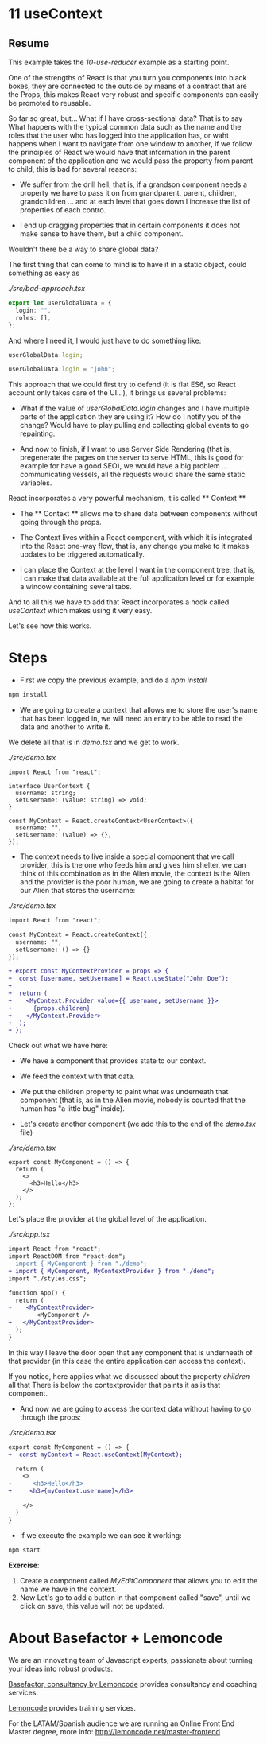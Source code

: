 # 11 useContext

## Resume

This example takes the _10-use-reducer_ example as a starting point.

One of the strengths of React is that you turn you components into black boxes, they are connected to the outside by means of a contract that are the Props, this makes React very robust and specific components can easily be promoted to reusable.

So far so great, but... What if I have cross-sectional data? That is to say What happens with the typical common data such as the name and the roles that the user who has logged into the application has, or waht happens when I want to navigate from one window to another, if we follow the principles of React we would have that information in the parent component of the application and we would pass the property from parent to child, this is bad for several reasons:

- We suffer from the drill hell, that is, if a grandson component needs a property we have to pass it on from grandparent, parent, children, grandchildren ... and at each level that goes down I increase the list of properties of each contro.

- I end up dragging properties that in certain components it does not make sense to have them, but a child component.

Wouldn't there be a way to share global data?

The first thing that can come to mind is to have it in a static object,
could something as easy as

_./src/bad-approach.tsx_

```typescript
export let userGlobalData = {
  login: "",
  roles: [],
};
```

And where I need it, I would just have to do something like:

```typescript
userGlobalData.login;

userGlobalDAta.login = "john";
```

This approach that we could first try to defend (it is flat ES6, so React account only takes care of the UI...), it brings us several problems:

- What if the value of _userGlobalData.login_ changes and I have multiple parts of the         application they are using it? How do I notify you of the change? Would have to play pulling and collecting global events to go repainting.

- And now to finish, if I want to use Server Side Rendering (that is, pregenerate the pages on the server to serve HTML, this is good for example for have a good SEO), we would have a big problem ... communicating vessels, all the requests would share the same static variables.

React incorporates a very powerful mechanism, it is called ** Context **


- The ** Context ** allows me to share data between components without going through the props.

- The Context lives within a React component, with which it is integrated into the React one-way flow, that is, any change you make to it makes updates to be triggered automatically.

- I can place the Context at the level I want in the component tree, that is, I can make that data available at the full application level or for example a window containing several tabs.


And to all this we have to add that React incorporates a hook called
_useContext_ which makes using it very easy.

Let's see how this works.

# Steps

- First we copy the previous example, and do a _npm install_

```bash
npm install
```

- We are going to create a context that allows me to store the user's name that has been logged in, we will need an entry to be able to read the data and another to write it.

We delete all that is in _demo.tsx_ and we get to work.

_./src/demo.tsx_

```tsx
import React from "react";

interface UserContext {
  username: string;
  setUsername: (value: string) => void;
}

const MyContext = React.createContext<UserContext>({
  username: "",
  setUsername: (value) => {},
});
```

- The context needs to live inside a special component that we call provider, this is the one who feeds him and gives him shelter, we can think of this combination as in the Alien movie, the context is the Alien and the provider is the poor human, we are going to create a habitat for our Alien that stores the username:

_./src/demo.tsx_

```diff
import React from "react";

const MyContext = React.createContext({
  username: "",
  setUsername: () => {}
});

+ export const MyContextProvider = props => {
+  const [username, setUsername] = React.useState("John Doe");
+
+  return (
+    <MyContext.Provider value={{ username, setUsername }}>
+      {props.children}
+    </MyContext.Provider>
+  );
+ };
```

Check out what we have here:

- We have a component that provides state to our context.
- We feed the context with that data.
- We put the children property to paint what was underneath that component (that is, as in the Alien movie, nobody is counted that the human has "a little bug" inside).

- Let's create another component (we add this to the end of the _demo.tsx_ file)

_./src/demo.tsx_

```tsx
export const MyComponent = () => {
  return (
    <>
      <h3>Hello</h3>
    </>
  );
};
```

Let's place the provider at the global level of the application.

_./src/app.tsx_

```diff
import React from "react";
import ReactDOM from "react-dom";
- import { MyComponent } from "./demo";
+ import { MyComponent, MyContextProvider } from "./demo";
import "./styles.css";

function App() {
  return (
+    <MyContextProvider>
        <MyComponent />
+   </MyContextProvider>
  );
}
```

In this way I leave the door open that any component that is underneath
of that provider (in this case the entire application can access the context).

If you notice, here applies what we discussed about the property _children_ all that
There is below the contextprovider that paints it as is that component.

- And now we are going to access the context data without having to go through the props:

_./src/demo.tsx_

```diff
export const MyComponent = () => {
+  const myContext = React.useContext(MyContext);

  return (
    <>
-      <h3>Hello</h3>
+     <h3>{myContext.username}</h3>

    </>
  )
}
```
- If we execute the example we can see it working:

```bash
npm start
```

**Exercise**:

1. Create a component called _MyEditComponent_ that allows you to edit the name we have in the context.
2. Now Let's go to add a button in that component called "save", until we click on save, this value will not be updated.

# About Basefactor + Lemoncode

We are an innovating team of Javascript experts, passionate about turning your ideas into robust products.

[Basefactor, consultancy by Lemoncode](http://www.basefactor.com) provides consultancy and coaching services.

[Lemoncode](http://lemoncode.net/services/en/#en-home) provides training services.

For the LATAM/Spanish audience we are running an Online Front End Master degree, more info: http://lemoncode.net/master-frontend
